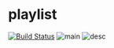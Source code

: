 # playlist
[![Build Status](https://travis-ci.org/guliash/playlist.svg?branch=master)](https://travis-ci.org/guliash/playlist)
![main](/../master/pictures/main1.png?raw=true "Main Screen")
![desc](/../master/pictures/desc1.png?raw=true "Description Screen")